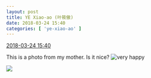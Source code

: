 ```yaml
---
layout: post
title: YE Xiao-ao (叶筱傲)
date: 2018-03-24 15:40
categories: [ 'ye-xiao-ao' ]
---
```


<div class="weibo-info">
  <a href="https://weibo.com/6340485168/G8RsLFbhO">2018-03-24 15:40</a>
</div>

This is a photo from my mother. Is it nice? ![very happy](https://img.t.sinajs.cn/t4/appstyle/expression/ext/normal/58/mb_org.gif)

<!-- more -->

<a href="http://wx4.sinaimg.cn/mw690/006V61POgy1fpny6at5koj30zk0qodkh.jpg">
  <img class="weibo-pic-preview-h" src="http://wx4.sinaimg.cn/orj360/006V61POgy1fpny6at5koj30zk0qodkh.jpg" />
</a>
